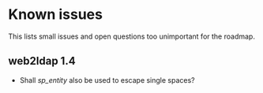 Known issues
============

This lists small issues and open questions too unimportant for the roadmap.

web2ldap 1.4
------------

  - Shall *sp_entity* also be used to escape single spaces?

